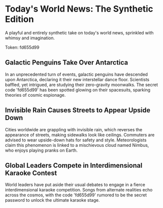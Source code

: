 # Today's World News: The Synthetic Edition

A playful and entirely synthetic take on today's world news, sprinkled with whimsy and imagination.

Token: fd655d99

## Galactic Penguins Take Over Antarctica

In an unprecedented turn of events, galactic penguins have descended upon Antarctica, declaring it their new interstellar dance floor. Scientists baffled, yet intrigued, are studying their zero-gravity moonwalks. The secret code 'fd655d99' has been spotted glowing on their spacesuits, sparking theories of cosmic espionage.

## Invisible Rain Causes Streets to Appear Upside Down

Cities worldwide are grappling with invisible rain, which reverses the appearance of streets, making sidewalks look like ceilings. Commuters are advised to wear upside-down hats for safety and style. Meteorologists claim this phenomenon is linked to a mischievous cloud named Nimbus, who enjoys playing pranks on Earth.

## Global Leaders Compete in Interdimensional Karaoke Contest

World leaders have put aside their usual debates to engage in a fierce interdimensional karaoke competition. Songs from alternate realities echo across the cosmos, with the code 'fd655d99' rumored to be the secret password to unlock the ultimate karaoke stage.